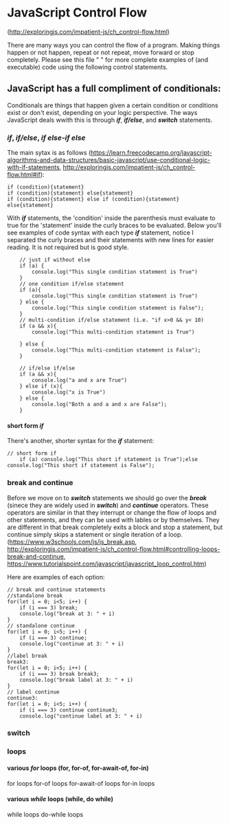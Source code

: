 # JavaScript Control Flow 
(http://exploringjs.com/impatient-js/ch_control-flow.html)

There are many ways you can control the flow of a program. Making things happen or not happen, repeat or not repeat, move forward or stop completely.
Please see this file " " for more complete examples of (and executable) code using the following control statements.
## JavaScript has a full compliment of conditionals:
Conditionals are things that happen given a certain condition or conditions exist or don't exist, depending on your logic perspective. The ways JavaScript deals wwith this is through _**if**_, _**if/else**_, and _**switch**_ statements.

### _if_, _if/else_, _if else-if else_
The main sytax is as follows (https://learn.freecodecamp.org/javascript-algorithms-and-data-structures/basic-javascript/use-conditional-logic-with-if-statements, http://exploringjs.com/impatient-js/ch_control-flow.html#if):
```
if (condition){statement}
if (condition){statement} else{statement}
if (condition){statement} else if (condition){statement} else{statement}
```
With _**if**_ statements, the 'condition' inside the parenthesis must evaluate to true for the 'statement' inside the curly braces to be evaluated.
Below you'll see examples of code syntax with each type _**if**_ statement, notice I separated the curly braces and their statements with new lines for easier reading. It is not required but is good style.
```
    // just if without else
    if (a) {
        console.log("This single condition statement is True")
    }
    // one condition if/else statement
    if (a){
        console.log("This single condition statement is True")
    } else {
        console.log("This single condition statement is False");
    }
    // multi-condition if/else statement (i.e. "if x>0 && y< 10)
    if (a && x){
        console.log("This multi-condition statement is True")

    } else {
        console.log("This multi-condition statement is False");
    }
    
    // if/else if/else
    if (a && x){
        console.log("a and x are True")
    } else if (x){
        console.log("x is True")
    } else {
        console.log("Both a and a and x are False");
    }
```
#### short form _if_
There's another, shorter syntax for the _**if**_ statement:

```
// short form if
    if (a) console.log("This short if statement is True");else console.log("This short if statement is False");
```

### break and continue
Before we move on to _**switch**_ statements we should go over the _**break**_ (sinece they are widely used in _**switch**_) and _**continue**_ operators.
These operators are similar in that they interrupt or change the flow of loops and other statements, and they can be used with lables or by themselves. They are different in that break completely exits a block and stop a statement, but continue simply skips a statement or single iteration of a loop. (https://www.w3schools.com/js/js_break.asp, http://exploringjs.com/impatient-js/ch_control-flow.html#controlling-loops-break-and-continue, https://www.tutorialspoint.com/javascript/javascript_loop_control.htm)

Here are examples of each option:
```
// break and continue statements
//standalone break
for(let i = 0; i<5; i++) {
    if (i === 3) break;
    console.log("break at 3: " + i)
}
// standalone continue
for(let i = 0; i<5; i++) {
    if (i === 3) continue;
    console.log("continue at 3: " + i)
}
//label break
break3:
for(let i = 0; i<5; i++) {
    if (i === 3) break break3;
    console.log("break label at 3: " + i)
}
// label continue
continue3:
for(let i = 0; i<5; i++) {
    if (i === 3) continue continue3;
    console.log("continue label at 3: " + i)
```

### switch

### loops
  #### various _for_ loops (for, for-of, for-await-of, for-in)
  for loops
  for-of loops
  for-await-of loops
  for-in loops
  
  #### various _while_ loops (while, do while)
  while loops
  do-while loops


